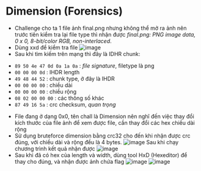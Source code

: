 # Dimension (Forensics)

* Challenge cho ta 1 file ảnh final.png nhưng không thể mở ra ảnh nên trước tiên kiểm tra lại file type thì nhận được *final.png: PNG image data, 0 x 0, 8-bit/color RGB, non-interlaced*.
* Dùng xxd để kiểm tra file
![image](https://github.com/Diephho/miniCTF-W1/assets/126962960/a26766ea-3618-4242-b0ac-1b087bacbc06)
* Sau khi tìm kiếm trên mạng thì đây là IDHR chunk:
- `89 50 4e 47 0d 0a 1a 0a` : _file signature_, filetype là png
- `00 00 00 0d` : IHDR length
- `49 48 44 52` : chunk type, ở đây là IHDR
- `00 00 00 00` : chiều dài
- `00 00 00 00` : chiều rộng
- `08 02 00 00 00` : các thông số khác
- `87 49 16 5a` : crc checksum, *quan trọng*
* File đang ở dạng 0x0, tên chall là Dimension nên nghĩ đến việc thay đổi kích thước của file ảnh để xem được file, cần thay đổi các hex chiều dài rộng
* Sử dụng bruteforce dimension bằng crc32 cho đến khi nhận được crc đúng, với chiều dài và rộng đều là 4 bytes.
![image](https://github.com/Diephho/miniCTF-W1/assets/126962960/e8ded0bc-6d50-4eff-a5ff-c385eb2a137e)
Sau khi chạy chương trình kết quả nhận được
![image](https://github.com/Diephho/miniCTF-W1/assets/126962960/a35e70e8-fdfe-4d33-81ef-fdf585b7a9f8)
* Sau khi đã có hex của length và width, dùng tool HxD (Hexeditor) để thay cho đúng, và nhận được ảnh chứa flag
![image](https://github.com/Diephho/miniCTF-W1/assets/126962960/27c08e1a-a8bf-4085-917d-130f44fc5a68)
![image](https://github.com/Diephho/miniCTF-W1/assets/126962960/0c8ee401-c234-411c-a667-64c3307e5951)



